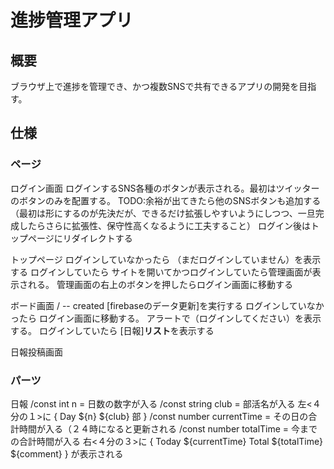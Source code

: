 # 進捗管理アプリ

## 概要

ブラウザ上で進捗を管理でき、かつ複数SNSで共有できるアプリの開発を目指す。

## 仕様

### ページ

ログイン画面
    ログインするSNS各種のボタンが表示される。最初はツイッターのボタンのみを配置する。
    TODO:余裕が出てきたら他のSNSボタンも追加する（最初は形にするのが先決だが、できるだけ拡張しやすいようにしつつ、一旦完成したらさらに拡張性、保守性高くなるように工夫すること）
    ログイン後はトップページにリダイレクトする

トップページ
    ログインしていなかったら
        （まだログインしていません）を表示する
    ログインしていたら
        サイトを開いてかつログインしていたら管理画面が表示される。
        管理画面の右上のボタンを押したらログイン画面に移動する

ボード画面
    / -- 
    created
        [firebaseのデータ更新]を実行する
    ログインしていなかったら
        ログイン画面に移動する。
        アラートで（ログインしてください）を表示する。
    ログインしていたら 
        [日報]**リスト**を表示する

日報投稿画面





### パーツ

日報
    /const int n = 日数の数字が入る
    /const string club = 部活名が入る
    左<４分の１>に {
        Day ${n}
        ${club} 部
    }
    /const number currentTime = その日の合計時間が入る（２４時になると更新される
    /const number totalTime = 今までの合計時間が入る
    右<４分の３>に {
        Today ${currentTime}  Total ${totalTime}
        ${comment}
    }
    が表示される